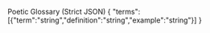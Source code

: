 Poetic Glossary (Strict JSON)
{
  "terms":[{"term":"string","definition":"string","example":"string"}]
}
